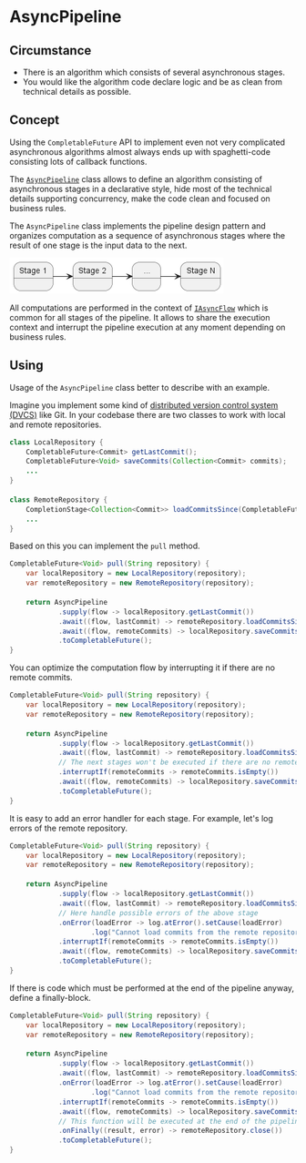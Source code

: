 # AsyncPipeline

## Circumstance

* There is an algorithm which consists of several asynchronous stages.
* You would like the algorithm code declare logic and be as clean from technical details as possible.

## Concept

Using the `CompletableFuture` API to implement even not very complicated asynchronous algorithms almost always ends up
with spaghetti-code consisting lots of callback functions.

The [`AsyncPipeline`](../asynchronizer/src/main/java/ru/asynchronizer/util/concurrent/AsyncPipeline.java) class
allows to define an algorithm consisting of asynchronous stages in a declarative style, hide most of the technical
details supporting concurrency, make the code clean and focused on business rules. 

The `AsyncPipeline` class implements the pipeline design pattern and organizes computation as a sequence of asynchronous
stages where the result of one stage is the input data to the next.

![](images/async-pipeline.pic1.png)

All computations are performed in the context of [`IAsyncFlow`](../asynchronizer/src/main/java/ru/asynchronizer/util/concurrent/IAsyncFlow.java)
which is common for all stages of the pipeline. It allows to share the execution context and interrupt the pipeline
execution at any moment depending on business rules.

## Using

Usage of the `AsyncPipeline` class better to describe with an example.

Imagine you implement some kind of [distributed version control system (DVCS)](https://en.wikipedia.org/wiki/Distributed_version_control)
like Git. In your codebase there are two classes to work with local and remote repositories.

```java
class LocalRepository {
    CompletableFuture<Commit> getLastCommit();
    CompletableFuture<Void> saveCommits(Collection<Commit> commits);
    ...
}

class RemoteRepository {
    CompletionStage<Collection<Commit>> loadCommitsSince(CompletableFuture<Commit> lastCommit);
    ...
}
```

Based on this you can implement the `pull` method.

```java
CompletableFuture<Void> pull(String repository) {
    var localRepository = new LocalRepository(repository);
    var remoteRepository = new RemoteRepository(repository);

    return AsyncPipeline
            .supply(flow -> localRepository.getLastCommit())
            .await((flow, lastCommit) -> remoteRepository.loadCommitsSince(lastCommit))
            .await((flow, remoteCommits) -> localRepository.saveCommits(remoteCommits))
            .toCompletableFuture();
}
```

You can optimize the computation flow by interrupting it if there are no remote commits.

```java
CompletableFuture<Void> pull(String repository) {
    var localRepository = new LocalRepository(repository);
    var remoteRepository = new RemoteRepository(repository);

    return AsyncPipeline
            .supply(flow -> localRepository.getLastCommit())
            .await((flow, lastCommit) -> remoteRepository.loadCommitsSince(lastCommit))
            // The next stages won't be executed if there are no remote commits
            .interruptIf(remoteCommits -> remoteCommits.isEmpty())
            .await((flow, remoteCommits) -> localRepository.saveCommits(remoteCommits))
            .toCompletableFuture();
}
```

It is easy to add an error handler for each stage. For example, let's log errors of the remote repository.

```java
CompletableFuture<Void> pull(String repository) {
    var localRepository = new LocalRepository(repository);
    var remoteRepository = new RemoteRepository(repository);

    return AsyncPipeline
            .supply(flow -> localRepository.getLastCommit())
            .await((flow, lastCommit) -> remoteRepository.loadCommitsSince(lastCommit))
            // Here handle possible errors of the above stage
            .onError(loadError -> log.atError().setCause(loadError)
                    .log("Cannot load commits from the remote repository."))
            .interruptIf(remoteCommits -> remoteCommits.isEmpty())
            .await((flow, remoteCommits) -> localRepository.saveCommits(remoteCommits))
            .toCompletableFuture();
}
```

If there is code which must be performed at the end of the pipeline anyway, define a finally-block.

```java
CompletableFuture<Void> pull(String repository) {
    var localRepository = new LocalRepository(repository);
    var remoteRepository = new RemoteRepository(repository);

    return AsyncPipeline
            .supply(flow -> localRepository.getLastCommit())
            .await((flow, lastCommit) -> remoteRepository.loadCommitsSince(lastCommit))
            .onError(loadError -> log.atError().setCause(loadError)
                    .log("Cannot load commits from the remote repository."))
            .interruptIf(remoteCommits -> remoteCommits.isEmpty())
            .await((flow, remoteCommits) -> localRepository.saveCommits(remoteCommits))
            // This function will be executed at the end of the pipeline anyway
            .onFinally((result, error) -> remoteRepository.close())
            .toCompletableFuture();
}
```
